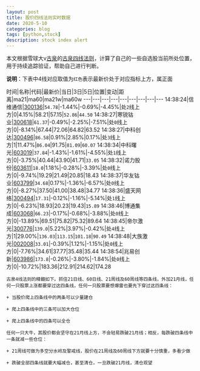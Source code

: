 ```yaml
---
layout: post
title: 股价四线法则实时数据
date: 2020-5-10
categories: blog
tags: [python,stock]
description: stock index alert
---
```



本文根据雪球大v[古泉](https://xueqiu.com/u/7148646888)的[古泉四线法则](https://xueqiu.com/7148646888/130498192)，计算了自己的一些自选股当前所处位置，用于持续追踪验证，帮助自己进行判断。

**说明**：下表中4线对应取值为`红色`表示最新价处于对应指标上方，属正面

时间|名称|代码|最新价|当日|3日|5日|位置|变动|距离|ma21|ma60|ma21w|ma60w
---|---|---|---|---|---|---|---|---
14:38:24|信维通信|[300136](https://xueqiu.com/S/SZ300136)|`54.78`|-1.44%|-0.69%|-4.45%|处`2`线上方|0|4.15%|58.21|57.15|`52.86`|`44.50`
14:38:27|寒锐钴业|[300618](https://xueqiu.com/S/SZ300618)|`61.37`|-0.49%|-2.25%|-7.51%|处`0`线上方|0|-8.14%|67.44|72.06|64.82|63.52
14:38:27|中科创达|[300496](https://xueqiu.com/S/SZ300496)|`86.58`|0.91%|2.85%|0.17%|处`3`线上方|1|11.47%|`86.04`|91.75|`81.09`|`60.07`
14:38:34|中科曙光|[603019](https://xueqiu.com/S/SH603019)|`37.84`|-1.43%|-1.61%|-4.55%|处`1`线上方|0|-3.75%|40.44|43.90|41.71|`33.05`
14:38:32|诺力股份|[603611](https://xueqiu.com/S/SH603611)|`18.0`|1.18%|-0.28%|-3.39%|处`0`线上方|0|-9.74%|19.29|21.49|20.85|18.43
14:38:37|华友钴业|[603799](https://xueqiu.com/S/SH603799)|`34.68`|0.17%|-1.36%|-6.57%|处`0`线上方|0|-8.27%|37.50|41.00|38.48|34.77
14:38:36|盛天网络|[300494](https://xueqiu.com/S/SZ300494)|`17.31`|-0.12%|-1.16%|-5.14%|处`1`线上方|0|-6.23%|18.93|20.23|19.43|`15.89`
14:38:46|博通集成|[603068](https://xueqiu.com/S/SH603068)|`66.23`|-0.17%|-0.68%|-3.88%|处`0`线上方|0|-13.89%|69.51|75.82|75.32|89.64
14:38:45|帝尔激光|[300776](https://xueqiu.com/S/SZ300776)|`139.0`|5.22%|3.97%|-0.42%|处`4`线上方|1|29.00%|`136.03`|`113.15`|`101.18`|`90.49`
14:38:48|大族激光|[002008](https://xueqiu.com/S/SZ002008)|`33.01`|-0.39%|1.12%|-1.15%|处`0`线上方|0|-7.76%|34.61|37.77|35.48|35.44
14:38:54|兆易创新|[603986](https://xueqiu.com/S/SH603986)|`173.8`|-0.26%|-3.80%|-1.84%|处`0`线上方|0|-10.72%|183.36|212.91|214.62|174.28

```
古泉4线法则的精髓如下。抓住21日线、60日线、21周线及60周线等四条线，外加21月线，任何一只股票上涨都要穿过这四条线，任何一只股票要想爆雷也要先下穿过这四条线：

+ 当股价爬上四条线中的两条可以少量建仓

+ 爬上四条线中的三条可以加大仓位

+ 爬上四条线中的四条可以全仓

任何一只大牛，其股价都会坚守在21月线上方，不会轻易跌破21月线；相反，每跌破四条线中一条就减一些仓位：

+ 21周线可做为多空分水岭及警戒线，股价在21周线及60周线下方就要十分慎重，多看少做

+ 跌破全部四条线就要大幅减仓，甚至清仓，一旦跌破21月线，清仓观望
```